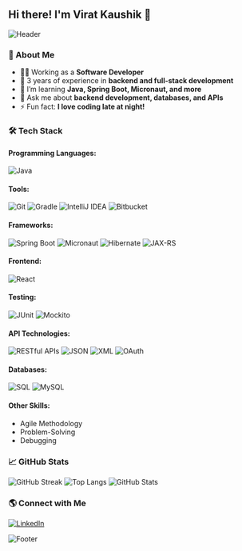 ## Hi there! I'm Virat Kaushik 👋

![Header](https://capsule-render.vercel.app/api?type=waving&color=gradient&height=200&section=header&text=Welcome%20to%20My%20GitHub!&fontSize=40&fontAlignY=35)

### 🚀 About Me
- 👨‍💻 Working as a **Software Developer**
- 🔦 3 years of experience in **backend and full-stack development**
- 🌱 I’m learning **Java, Spring Boot, Micronaut, and more**
- 💬 Ask me about **backend development, databases, and APIs**
- ⚡ Fun fact: **I love coding late at night!**

### 🛠 Tech Stack
#### Programming Languages:
![Java](https://img.shields.io/badge/Java-007396?style=for-the-badge&logo=java&logoColor=white)

#### Tools:
![Git](https://img.shields.io/badge/Git-F05032?style=for-the-badge&logo=git&logoColor=white)
![Gradle](https://img.shields.io/badge/Gradle-02303A?style=for-the-badge&logo=gradle&logoColor=white)
![IntelliJ IDEA](https://img.shields.io/badge/IntelliJ_IDEA-000000?style=for-the-badge&logo=intellij-idea&logoColor=white)
![Bitbucket](https://img.shields.io/badge/Bitbucket-0052CC?style=for-the-badge&logo=bitbucket&logoColor=white)

#### Frameworks:
![Spring Boot](https://img.shields.io/badge/Spring_Boot-6DB33F?style=for-the-badge&logo=spring-boot&logoColor=white)
![Micronaut](https://img.shields.io/badge/Micronaut-009688?style=for-the-badge&logo=micronaut&logoColor=white)
![Hibernate](https://img.shields.io/badge/Hibernate-59666C?style=for-the-badge&logo=hibernate&logoColor=white)
![JAX-RS](https://img.shields.io/badge/JAX--RS-007396?style=for-the-badge&logo=java&logoColor=white)

#### Frontend:
![React](https://img.shields.io/badge/React-20232A?style=for-the-badge&logo=react&logoColor=61DAFB)

#### Testing:
![JUnit](https://img.shields.io/badge/JUnit-25A162?style=for-the-badge&logo=junit5&logoColor=white)
![Mockito](https://img.shields.io/badge/Mockito-FFCA28?style=for-the-badge&logo=mockito&logoColor=black)

#### API Technologies:
![RESTful APIs](https://img.shields.io/badge/RESTful_APIs-000000?style=for-the-badge&logo=rest&logoColor=white)
![JSON](https://img.shields.io/badge/JSON-000000?style=for-the-badge&logo=json&logoColor=white)
![XML](https://img.shields.io/badge/XML-000000?style=for-the-badge&logo=xml&logoColor=white)
![OAuth](https://img.shields.io/badge/OAuth-FFCA28?style=for-the-badge&logo=oauth&logoColor=black)

#### Databases:
![SQL](https://img.shields.io/badge/SQL-4479A1?style=for-the-badge&logo=mysql&logoColor=white)
![MySQL](https://img.shields.io/badge/MySQL-4479A1?style=for-the-badge&logo=mysql&logoColor=white)

#### Other Skills:
- Agile Methodology
- Problem-Solving
- Debugging

### 📈 GitHub Stats
![GitHub Streak](https://github-readme-streak-stats.herokuapp.com/?user=your-username&theme=radical&hide_border=true)
![Top Langs](https://github-readme-stats.vercel.app/api/top-langs/?username=your-username&layout=compact&theme=radical&hide_border=true)
![GitHub Stats](https://github-readme-stats.vercel.app/api?username=your-username&show_icons=true&theme=radical&hide_border=true)

### 🌎 Connect with Me
[![LinkedIn](https://img.shields.io/badge/LinkedIn-0A66C2?style=for-the-badge&logo=linkedin&logoColor=white)](https://www.linkedin.com/in/virat-kaushik-2372591b4/)

![Footer](https://capsule-render.vercel.app/api?section=footer&type=waving&color=gradient)
